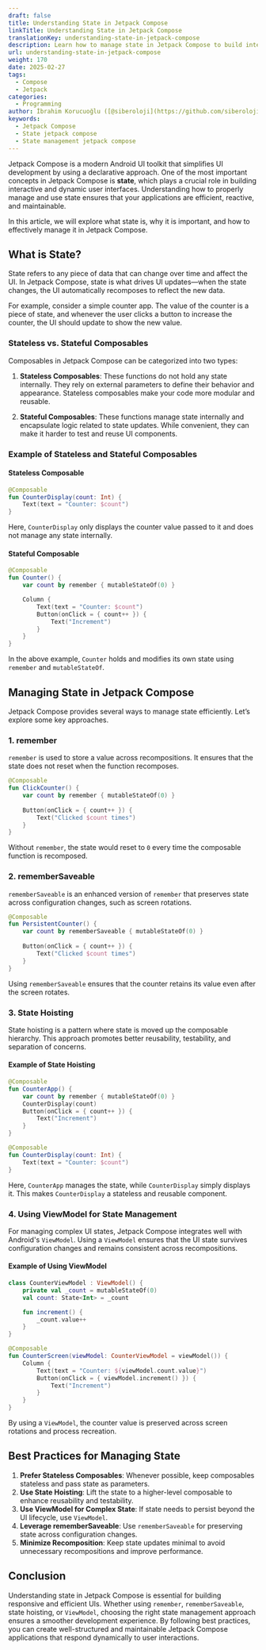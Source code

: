 ```yaml
---
draft: false
title: Understanding State in Jetpack Compose
linkTitle: Understanding State in Jetpack Compose
translationKey: understanding-state-in-jetpack-compose
description: Learn how to manage state in Jetpack Compose to build interactive and dynamic user interfaces.
url: understanding-state-in-jetpack-compose
weight: 170
date: 2025-02-27
tags:
  - Compose
  - Jetpack
categories:
  - Programming
author: İbrahim Korucuoğlu ([@siberoloji](https://github.com/siberoloji))
keywords:
  - Jetpack Compose
  - State jetpack compose
  - State management jetpack compose
---
```

Jetpack Compose is a modern Android UI toolkit that simplifies UI development by using a declarative approach. One of the most important concepts in Jetpack Compose is **state**, which plays a crucial role in building interactive and dynamic user interfaces. Understanding how to properly manage and use state ensures that your applications are efficient, reactive, and maintainable.

In this article, we will explore what state is, why it is important, and how to effectively manage it in Jetpack Compose.

## What is State?

State refers to any piece of data that can change over time and affect the UI. In Jetpack Compose, state is what drives UI updates—when the state changes, the UI automatically recomposes to reflect the new data.

For example, consider a simple counter app. The value of the counter is a piece of state, and whenever the user clicks a button to increase the counter, the UI should update to show the new value.

### Stateless vs. Stateful Composables

Composables in Jetpack Compose can be categorized into two types:

1. **Stateless Composables**: These functions do not hold any state internally. They rely on external parameters to define their behavior and appearance. Stateless composables make your code more modular and reusable.

2. **Stateful Composables**: These functions manage state internally and encapsulate logic related to state updates. While convenient, they can make it harder to test and reuse UI components.

### Example of Stateless and Stateful Composables

#### Stateless Composable

```kotlin
@Composable
fun CounterDisplay(count: Int) {
    Text(text = "Counter: $count")
}
```

Here, `CounterDisplay` only displays the counter value passed to it and does not manage any state internally.

#### Stateful Composable

```kotlin
@Composable
fun Counter() {
    var count by remember { mutableStateOf(0) }

    Column {
        Text(text = "Counter: $count")
        Button(onClick = { count++ }) {
            Text("Increment")
        }
    }
}
```

In the above example, `Counter` holds and modifies its own state using `remember` and `mutableStateOf`.

## Managing State in Jetpack Compose

Jetpack Compose provides several ways to manage state efficiently. Let’s explore some key approaches.

### 1. **remember**

`remember` is used to store a value across recompositions. It ensures that the state does not reset when the function recomposes.

```kotlin
@Composable
fun ClickCounter() {
    var count by remember { mutableStateOf(0) }
    
    Button(onClick = { count++ }) {
        Text("Clicked $count times")
    }
}
```

Without `remember`, the state would reset to `0` every time the composable function is recomposed.

### 2. **rememberSaveable**

`rememberSaveable` is an enhanced version of `remember` that preserves state across configuration changes, such as screen rotations.

```kotlin
@Composable
fun PersistentCounter() {
    var count by rememberSaveable { mutableStateOf(0) }
    
    Button(onClick = { count++ }) {
        Text("Clicked $count times")
    }
}
```

Using `rememberSaveable` ensures that the counter retains its value even after the screen rotates.

### 3. **State Hoisting**

State hoisting is a pattern where state is moved up the composable hierarchy. This approach promotes better reusability, testability, and separation of concerns.

#### Example of State Hoisting

```kotlin
@Composable
fun CounterApp() {
    var count by remember { mutableStateOf(0) }
    CounterDisplay(count)
    Button(onClick = { count++ }) {
        Text("Increment")
    }
}

@Composable
fun CounterDisplay(count: Int) {
    Text(text = "Counter: $count")
}
```

Here, `CounterApp` manages the state, while `CounterDisplay` simply displays it. This makes `CounterDisplay` a stateless and reusable component.

### 4. **Using ViewModel for State Management**

For managing complex UI states, Jetpack Compose integrates well with Android's `ViewModel`. Using a `ViewModel` ensures that the UI state survives configuration changes and remains consistent across recompositions.

#### Example of Using ViewModel

```kotlin
class CounterViewModel : ViewModel() {
    private val _count = mutableStateOf(0)
    val count: State<Int> = _count

    fun increment() {
        _count.value++
    }
}

@Composable
fun CounterScreen(viewModel: CounterViewModel = viewModel()) {
    Column {
        Text(text = "Counter: ${viewModel.count.value}")
        Button(onClick = { viewModel.increment() }) {
            Text("Increment")
        }
    }
}
```

By using a `ViewModel`, the counter value is preserved across screen rotations and process recreation.

## Best Practices for Managing State

1. **Prefer Stateless Composables**: Whenever possible, keep composables stateless and pass state as parameters.
2. **Use State Hoisting**: Lift the state to a higher-level composable to enhance reusability and testability.
3. **Use ViewModel for Complex State**: If state needs to persist beyond the UI lifecycle, use `ViewModel`.
4. **Leverage rememberSaveable**: Use `rememberSaveable` for preserving state across configuration changes.
5. **Minimize Recomposition**: Keep state updates minimal to avoid unnecessary recompositions and improve performance.

## Conclusion

Understanding state in Jetpack Compose is essential for building responsive and efficient UIs. Whether using `remember`, `rememberSaveable`, state hoisting, or `ViewModel`, choosing the right state management approach ensures a smoother development experience. By following best practices, you can create well-structured and maintainable Jetpack Compose applications that respond dynamically to user interactions.
